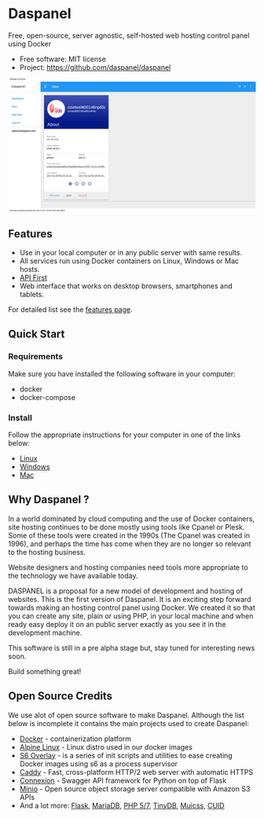 
# Daspanel

Free, open-source, server agnostic, self-hosted web hosting control panel using Docker

* Free software: MIT license
* Project: https://github.com/daspanel/daspanel

[![Daspanel sites](help/install/img/daspanel-sites.png)](help/install/img/daspanel-sites.png)

## Features

* Use in your local computer or in any public server with same results.
* All services run using Docker containers on Linux, Windows or Mac hosts.
* [API First](https://dzone.com/articles/an-api-first-development-approach-1)
* Web interface that works on desktop browsers, smartphones and tablets.

For detailed list see the [features page][1].

  [1]: features.md

## Quick Start

### Requirements

Make sure you have installed the following software in your computer:

* docker
* docker-compose

### Install

Follow the appropriate instructions for your computer in one of the links below:

* [Linux](help/install/linux.md)
* [Windows](help/install/windows.md)
* [Mac](help/install/mac.md)

## Why Daspanel ?

In a world dominated by cloud computing and the use of Docker containers, 
site hosting continues to be done mostly using tools like Cpanel or Plesk. 
Some of these tools were created in the 1990s (The Cpanel was created in 1996), 
and perhaps the time has come when they are no longer so relevant to the 
hosting business.

Website designers and hosting companies need tools more appropriate to the 
technology we have available today.

DASPANEL is a proposal for a new model of development and hosting of websites.
This is the first version of Daspanel. It is an exciting step forward towards 
making an hosting control panel using Docker. We created it so that you can 
create any site, plain or using PHP, in your local machine and when ready easy 
deploy it on an public server exactly as you see it in the development machine.

This software is still in a pre alpha stage but, stay tuned for interesting 
news soon.

Build something great!

## Open Source Credits

We use alot of open source software to make Daspanel. Although the list below 
is incomplete it contains the main projects used to create Daspanel:

* [Docker](https://www.docker.com/) - containerization platform
* [Alpine Linux](https://alpinelinux.org/) - Linux distro used in our docker 
images
* [S6 Overlay](https://github.com/just-containers/s6-overlay) - is a series of 
init scripts and utilities to ease creating Docker images using s6 as a process 
supervisor
* [Caddy](https://caddyserver.com/) - Fast, cross-platform HTTP/2 web server 
with automatic HTTPS
* [Connexion](https://github.com/zalando/connexion) - Swagger API framework for 
Python on top of Flask
* [Minio](https://minio.io/) - Open source object storage server compatible 
with Amazon S3 APIs
* And a lot more: [Flask](https://github.com/pallets/flask), 
[MariaDB](https://mariadb.org/), [PHP 5/7](http://php.net/), 
[TinyDB](https://github.com/msiemens/tinydb), 
[Muicss](https://www.muicss.com/), [CUID](https://github.com/ericelliott/cuid)	

